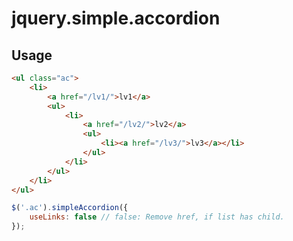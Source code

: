 # jquery.simple.accordion

## Usage

```html
<ul class="ac">
	<li>
		<a href="/lv1/">lv1</a>
		<ul>
			<li>
				<a href="/lv2/">lv2</a>
				<ul>
					<li><a href="/lv3/">lv3</a></li>
				</ul>
			</li>
		</ul>
	</li>
</ul>
```

```js
$('.ac').simpleAccordion({
	useLinks: false // false: Remove href, if list has child.
});
```

